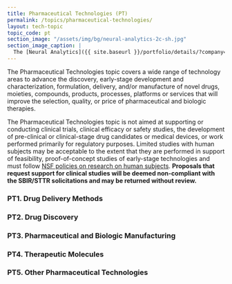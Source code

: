 ```yaml
---
title: Pharmaceutical Technologies (PT)
permalink: /topics/pharmaceutical-technologies/
layout: tech-topic
topic_code: pt
section_image: "/assets/img/bg/neural-analytics-2c-sh.jpg"
section_image_caption: |
  The [Neural Analytics]({{ site.baseurl }}/portfolio/details/?company=neural-analytics#neural-analytics) Lucid™ M1 transcranial Doppler Ultrasound System is indicated as an adjunct to the standard clinical practices for measuring and displaying cerebral blood flow velocity within the major conducting arteries and veins of the head and neck. Additionally, the Lucid™ M1 System measures the occurrence of transient emboli signals within the blood stream.
---
```


The Pharmaceutical Technologies topic covers a wide range of technology areas to advance the discovery, early-stage development and characterization, formulation, delivery, and/or manufacture of novel drugs, moieties, compounds, products, processes, platforms or services that will improve the selection, quality, or price of pharmaceutical and biologic therapies. 

The Pharmaceutical Technologies topic is not aimed at supporting or conducting clinical trials, clinical efficacy or safety studies, the development of pre-clinical or clinical-stage drug candidates or medical devices, or work performed primarily for regulatory purposes. Limited studies with human subjects may be acceptable to the extent that they are performed in support of feasibility, proof-of-concept studies of early-stage technologies and must follow [NSF policies on research on human subjects](https://www.nsf.gov/bfa/dias/policy/human.jsp). **Proposals that request support for clinical studies will be deemed non-compliant with the SBIR/STTR solicitations and may be returned without review.**

### PT1. Drug Delivery Methods 

### PT2. Drug Discovery  

### PT3. Pharmaceutical and Biologic Manufacturing 

### PT4. Therapeutic Molecules 

### PT5. Other Pharmaceutical Technologies 

